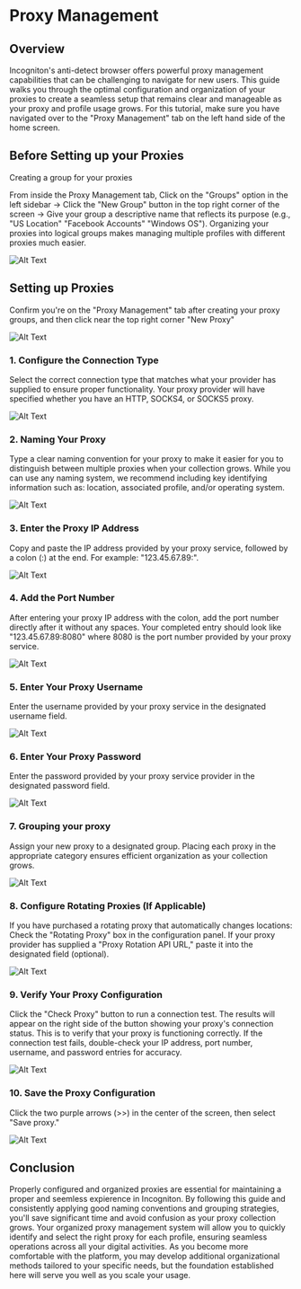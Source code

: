 # Proxy Management

## Overview

Incogniton's anti-detect browser offers powerful proxy management capabilities that can be challenging to navigate for new users. This guide walks you through the optimal configuration and organization of your proxies to create a seamless setup that remains clear and manageable as your proxy and profile usage grows. For this tutorial, make sure you have navigated over to the "Proxy Management" tab on the left hand side of the home screen.


## Before Setting up your Proxies
Creating a group for your proxies

From inside the Proxy Management tab,
Click on the "Groups" option in the left sidebar →
Click the "New Group" button in the top right corner of the screen →
Give your group a descriptive name that reflects its purpose (e.g., "US Location" "Facebook Accounts" "Windows OS").
Organizing your proxies into logical groups makes managing multiple profiles with different proxies much easier.  

![Alt Text](assets/gifs/ScreenRecording2025-04-02190313-ezgif.com-video-to-gif-converter.gif)


## Setting up Proxies
Confirm you're on the "Proxy Management" tab after creating your proxy groups, and then click near the top right corner "New Proxy"

![Alt Text](assets/gifs/ScreenRecording2025-04-03021955-ezgif.com-video-to-gif-converter.gif)


### 1. Configure the Connection Type

Select the correct connection type that matches what your provider has supplied to ensure proper functionality. Your proxy provider will have specified whether you have an HTTP, SOCKS4, or SOCKS5 proxy. 

![Alt Text](assets/gifs/ScreenRecording2025-04-02183003-ezgif.com-video-to-gif-converter.gif)

### 2. Naming Your Proxy

Type a clear naming convention for your proxy to make it easier for you to distinguish between multiple proxies when your collection grows. While you can use any naming system, we recommend including key identifying information such as: location, associated profile, and/or operating system.

![Alt Text](assets/gifs/ScreenRecording2025-04-02183058-ezgif.com-video-to-gif-converter.gif)

### 3. Enter the Proxy IP Address

Copy and paste the IP address provided by your proxy service, followed by a colon (:) at the end. For example: "123.45.67.89:".

![Alt Text](assets/gifs/ScreenRecording2025-04-02184508-ezgif.com-video-to-gif-converter.gif)

### 4. Add the Port Number
    
After entering your proxy IP address with the colon, add the port number directly after it without any spaces. Your completed entry should look like "123.45.67.89:8080" where 8080 is the port number provided by your proxy service.

![Alt Text](assets/gifs/ScreenRecording2025-04-02184819-ezgif.com-video-to-gif-converter.gif)

### 5. Enter Your Proxy Username

Enter the username provided by your proxy service in the designated username field.

![Alt Text](assets/gifs/ScreenRecording2025-04-02184929-ezgif.com-video-to-gif-converter.gif)

### 6. Enter Your Proxy Password

Enter the password provided by your proxy service provider in the designated password field.

![Alt Text](assets/gifs/ScreenRecording2025-04-02185041-ezgif.com-video-to-gif-converter.gif)

### 7. Grouping your proxy
    
Assign your new proxy to a designated group. Placing each proxy in the appropriate category ensures efficient organization as your collection grows.

![Alt Text](assets/gifs/ScreenRecording2025-04-02190518-ezgif.com-video-to-gif-converter.gif)

### 8. Configure Rotating Proxies (If Applicable)

If you have purchased a rotating proxy that automatically changes locations: Check the "Rotating Proxy" box in the configuration panel.
If your proxy provider has supplied a "Proxy Rotation API URL," paste it into the designated field (optional).

![Alt Text](assets/gifs/Untitledvideo-MadewithClipchamp-ezgif.com-video-to-gif-converter.gif)


### 9. Verify Your Proxy Configuration
 
Click the "Check Proxy" button to run a connection test. The results will appear on the right side of the button showing your proxy's connection status. This is to verify that your proxy is functioning correctly. If the connection test fails, double-check your IP address, port number, username, and password entries for accuracy.
 
![Alt Text](assets/gifs/Untitledvideo-MadewithClipchamp3-ezgif.com-video-to-gif-converter.gif)

### 10. Save the Proxy Configuration

Click the two purple arrows (>>) in the center of the screen, then select "Save proxy."

![Alt Text](assets/gifs/ScreenRecording2025-04-02191947-ezgif.com-video-to-gif-converter.gif)

## Conclusion

Properly configured and organized proxies are essential for maintaining a proper and seemless expierence in Incogniton. By following this guide and consistently applying good naming conventions and grouping strategies, you'll save significant time and avoid confusion as your proxy collection grows. Your organized proxy management system will allow you to quickly identify and select the right proxy for each profile, ensuring seamless operations across all your digital activities. As you become more comfortable with the platform, you may develop additional organizational methods tailored to your specific needs, but the foundation established here will serve you well as you scale your usage.